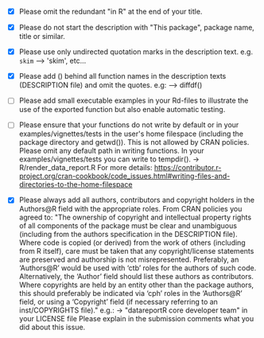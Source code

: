 - [x] Please omit the redundant "in R" at the end of your title.

- [x] Please do not start the description with "This package", package name,
title or similar.

- [x] Please use only undirected quotation marks in the description text.
e.g. `skim` --> 'skim', etc...

- [x] Please add () behind all function names in the description texts
(DESCRIPTION file) and omit the quotes. e.g: --> diffdf()

- [ ] Please add small executable examples in your Rd-files to illustrate the
use of the exported function but also enable automatic testing.

- [ ] Please ensure that your functions do not write by default or in your
examples/vignettes/tests in the user's home filespace (including the
package directory and getwd()). This is not allowed by CRAN policies.
Please omit any default path in writing functions. In your
examples/vignettes/tests you can write to tempdir().
-> R/render_data_report.R
For more details:
<https://contributor.r-project.org/cran-cookbook/code_issues.html#writing-files-and-directories-to-the-home-filespace>

- [x] Please always add all authors, contributors and copyright holders in the
Authors@R field with the appropriate roles.
 From CRAN policies you agreed to:
"The ownership of copyright and intellectual property rights of all
components of the package must be clear and unambiguous (including from
the authors specification in the DESCRIPTION file). Where code is copied
(or derived) from the work of others (including from R itself), care
must be taken that any copyright/license statements are preserved and
authorship is not misrepresented.
Preferably, an ‘Authors@R’ would be used with ‘ctb’ roles for the
authors of such code. Alternatively, the ‘Author’ field should list
these authors as contributors. Where copyrights are held by an entity
other than the package authors, this should preferably be indicated via
‘cph’ roles in the ‘Authors@R’ field, or using a ‘Copyright’ field (if
necessary referring to an inst/COPYRIGHTS file)."
e.g.: -> "datareportR core developer team" in your LICENSE file
Please explain in the submission comments what you did about this issue.